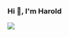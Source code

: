 ### Hi 👋, I'm Harold

<picture>
<source 
  srcset="https://github-readme-stats.vercel.app/api?username=harold&show_icons=true&theme=dark"
  media="(prefers-color-scheme: dark)"
/>
<source
  srcset="https://github-readme-stats.vercel.app/api?username=harold&show_icons=true"
  media="(prefers-color-scheme: light), (prefers-color-scheme: no-preference)"
/>
<img src="https://github-readme-stats.vercel.app/api?username=harold&show_icons=true" />
</picture>
